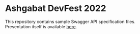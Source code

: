 # Ashgabat DevFest 2022

This repository contains sample Swagger API specification files. Presentation itself is available [here](https://docs.google.com/presentation/d/19-9Bx06GKtiPJ1DNHCv9sPG2JjiQNr9VGQiErzDa3v4/edit?usp=sharing).

